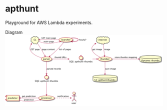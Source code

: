 # apthunt
Playground for AWS Lambda experiments.

Diagram
![diagram](./docs/diagram.png "system diagram")
